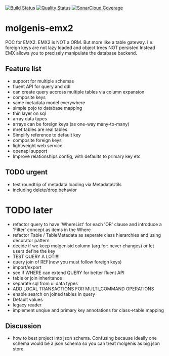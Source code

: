 [![Build Status](https://travis-ci.org/mswertz/molgenis-emx2.svg?branch=master)](https://travis-ci.org/mswertz/molgenis-emx2)
[![Quality Status](https://sonarcloud.io/api/project_badges/measure?project=mswertz_molgenis-emx2&metric=alert_status)](https://sonarcloud.io/dashboard?id=mswertz_molgenis-emx2)
[![SonarCloud Coverage](https://sonarcloud.io/api/project_badges/measure?project=mswertz_molgenis-emx2&metric=coverage)](https://sonarcloud.io/component_measures/metric/coverage/list?id=mswertz_molgenis-emx2)

# molgenis-emx2
POC for EMX2.
EMX2 is NOT a ORM. But more like a table gateway.
I.e. foreign keys are not lazy loaded and object trees NOT persisted
Instead EMX allows you to precisely manipulate the database backend.

## Feature list
*  support for multiple schemas
*  fluent API for query and ddl
*  can create query accross multiple tables via column expansion
*  composite keys
*  same metadata model everywhere
*  simple pojo to database mapping
*  thin layer on sql
*  array data types
*  arrays can be foreign keys (as one-way many-to-many)
*  mref tables are real tables
*  Simplify reference to default key
*  composite foreign keys
*  lightweight web service
*  openapi support
*  Improve relationships config, with defaults to primary key etc

## TODO urgent

*  test roundtrip of metadata loading via MetadataUtils
*  including delete/drop behavior 

# TODO later
*  refactor query to have 'WhereList' for each 'OR' clause and introduce a 'Filter' concept as items in the Where
*  refactor Table / TableMetadata as seperate class hierarchies and using decorator pattern
*  decide if we keep molgenisid column (arg for: never changes) or let users define the key
*  TEST QUERY A LOT!!!!
*  query join of REF(now you must follow foreign keys)
*  import/export
*  see if WHERE can extend QUERY for better fluent API
*  table or join inheritance
*  separate sql from ui data types
*  ADD LOCAL TRANSACTIONS FOR MULTI_COMMAND OPERATIONS
*  enable search on joined tables in query
*  Default values
*  legacy reader
*  implement unqiue and primary key annotations for class->table mapping

## Discussion

* how to best project into json schema. Confusing because ideally one schema would be a json schema so you can treat molgenis as big json store.

